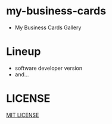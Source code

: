 # my-business-cards
- My Business Cards Gallery

# Lineup
- software developer version
- and...

# LICENSE
[MIT LICENSE](/LICENSE)